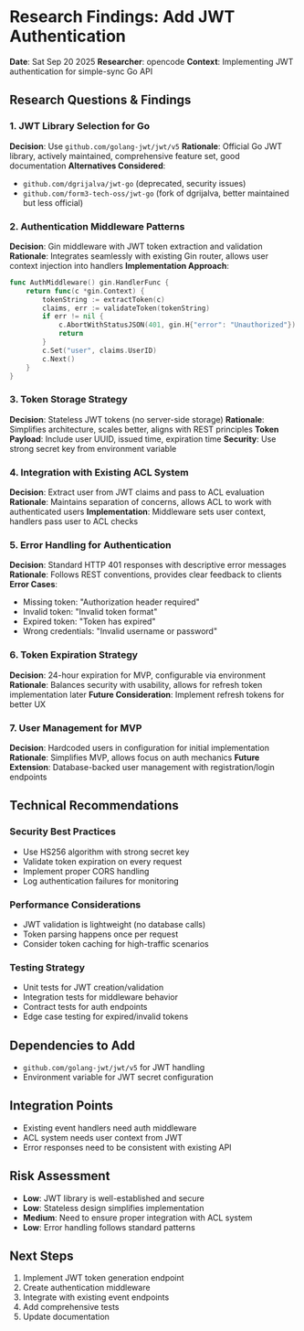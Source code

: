# Research Findings: Add JWT Authentication

**Date**: Sat Sep 20 2025
**Researcher**: opencode
**Context**: Implementing JWT authentication for simple-sync Go API

## Research Questions & Findings

### 1. JWT Library Selection for Go
**Decision**: Use `github.com/golang-jwt/jwt/v5`
**Rationale**: Official Go JWT library, actively maintained, comprehensive feature set, good documentation
**Alternatives Considered**:
- `github.com/dgrijalva/jwt-go` (deprecated, security issues)
- `github.com/form3-tech-oss/jwt-go` (fork of dgrijalva, better maintained but less official)

### 2. Authentication Middleware Patterns
**Decision**: Gin middleware with JWT token extraction and validation
**Rationale**: Integrates seamlessly with existing Gin router, allows user context injection into handlers
**Implementation Approach**:
```go
func AuthMiddleware() gin.HandlerFunc {
    return func(c *gin.Context) {
        tokenString := extractToken(c)
        claims, err := validateToken(tokenString)
        if err != nil {
            c.AbortWithStatusJSON(401, gin.H{"error": "Unauthorized"})
            return
        }
        c.Set("user", claims.UserID)
        c.Next()
    }
}
```

### 3. Token Storage Strategy
**Decision**: Stateless JWT tokens (no server-side storage)
**Rationale**: Simplifies architecture, scales better, aligns with REST principles
**Token Payload**: Include user UUID, issued time, expiration time
**Security**: Use strong secret key from environment variable

### 4. Integration with Existing ACL System
**Decision**: Extract user from JWT claims and pass to ACL evaluation
**Rationale**: Maintains separation of concerns, allows ACL to work with authenticated users
**Implementation**: Middleware sets user context, handlers pass user to ACL checks

### 5. Error Handling for Authentication
**Decision**: Standard HTTP 401 responses with descriptive error messages
**Rationale**: Follows REST conventions, provides clear feedback to clients
**Error Cases**:
- Missing token: "Authorization header required"
- Invalid token: "Invalid token format"
- Expired token: "Token has expired"
- Wrong credentials: "Invalid username or password"

### 6. Token Expiration Strategy
**Decision**: 24-hour expiration for MVP, configurable via environment
**Rationale**: Balances security with usability, allows for refresh token implementation later
**Future Consideration**: Implement refresh tokens for better UX

### 7. User Management for MVP
**Decision**: Hardcoded users in configuration for initial implementation
**Rationale**: Simplifies MVP, allows focus on auth mechanics
**Future Extension**: Database-backed user management with registration/login endpoints

## Technical Recommendations

### Security Best Practices
- Use HS256 algorithm with strong secret key
- Validate token expiration on every request
- Implement proper CORS handling
- Log authentication failures for monitoring

### Performance Considerations
- JWT validation is lightweight (no database calls)
- Token parsing happens once per request
- Consider token caching for high-traffic scenarios

### Testing Strategy
- Unit tests for JWT creation/validation
- Integration tests for middleware behavior
- Contract tests for auth endpoints
- Edge case testing for expired/invalid tokens

## Dependencies to Add
- `github.com/golang-jwt/jwt/v5` for JWT handling
- Environment variable for JWT secret configuration

## Integration Points
- Existing event handlers need auth middleware
- ACL system needs user context from JWT
- Error responses need to be consistent with existing API

## Risk Assessment
- **Low**: JWT library is well-established and secure
- **Low**: Stateless design simplifies implementation
- **Medium**: Need to ensure proper integration with ACL system
- **Low**: Error handling follows standard patterns

## Next Steps
1. Implement JWT token generation endpoint
2. Create authentication middleware
3. Integrate with existing event endpoints
4. Add comprehensive tests
5. Update documentation